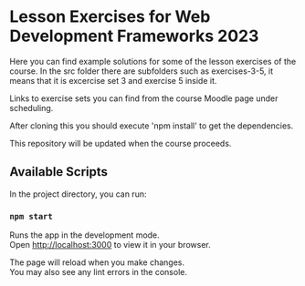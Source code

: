# Lesson Exercises for Web Development Frameworks 2023

Here you can find example solutions for some of the lesson exercises of the course. In the src folder there are subfolders such as exercises-3-5, it means that it is excercise set 3 and exercise 5 inside it. 

Links to exercise sets you can find from the course Moodle page under scheduling.

After cloning this you should execute 'npm install' to get the dependencies. 

This repository will be updated when the course proceeds. 

## Available Scripts

In the project directory, you can run:

### `npm start`

Runs the app in the development mode.\
Open [http://localhost:3000](http://localhost:3000) to view it in your browser.

The page will reload when you make changes.\
You may also see any lint errors in the console.

